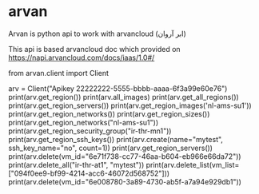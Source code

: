# arvan
Arvan is python api to work with arvancloud (ابر آروان)

This api is based arvancloud doc which provided on 
https://napi.arvancloud.com/docs/iaas/1.0#/

from arvan.client import Client

arv = Client("Apikey 22222222-5555-bbbb-aaaa-6f3a99e60e76")
print(arv.get_region())
print(arv.all_images)
print(arv.get_all_regions())
print(arv.get_region_servers())
print(arv.get_region_images('nl-ams-su1'))
print(arv.get_region_networks())
print(arv.get_region_sizes())
print(arv.get_region_networks("nl-ams-su1"))
print(arv.get_region_security_group("ir-thr-mn1"))
print(arv.get_region_ssh_keys())
print(arv.create(name="mytest", ssh_key_name="no", count=1))
print(arv.get_region_servers())
print(arv.delete(vm_id="6e71f738-cc77-46aa-b604-eb966e66da72"))
print(arv.delete_all("ir-thr-at1", "mytest"))
print(arv.delete_list(vm_list=["094f0ee9-bf99-4214-acc6-46072d568752"]))
print(arv.delete(vm_id="6e008780-3a89-4730-ab5f-a7a94e929db1"))
